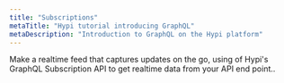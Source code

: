 ```yaml
---
title: "Subscriptions"
metaTitle: "Hypi tutorial introducing GraphQL"
metaDescription: "Introduction to GraphQL on the Hypi platform"
---
```

 Make a realtime feed that captures updates on the go,
using of Hypi's GraphQL Subscription API to get realtime data from your API end point..
